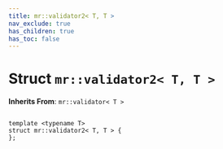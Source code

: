 ```yaml
---
title: mr::validator2< T, T >
nav_exclude: true
has_children: true
has_toc: false
---
```


# Struct `mr::validator2< T, T >`

**Inherits From**:
`mr::validator< T >`

<code class="doxybook">
<span>template &lt;typename T&gt;</span>
<span>struct mr::validator2&lt; T, T &gt; {</span>
<span>};</span>
</code>

